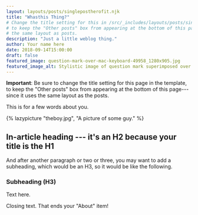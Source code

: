 ```yaml
---
layout: layouts/posts/singlepostherofit.njk
title: "Whasthis Thing?"
# Change the title setting for this in /src/_includes/layouts/posts/singlepostherofit.njk
# to keep the "Other posts" box from appearing at the bottom of this page, since it uses 
# the same layout as posts.
description: "Just a little weblog thing."
author: Your name here
date: 2018-09-14T15:00:00
draft: false
featured_image: question-mark-over-mac-keyboard-49958_1280x905.jpg
featured_image_alt: Stylistic image of question mark superimposed over computer keyboard
---
```


**Important**: Be sure to change the title setting for this page in the template, to keep the "Other posts" box from appearing at the bottom of this page---since it uses the same layout as the posts.

This is for a few words about you.

{% lazypicture "theboy.jpg", "A picture of some guy." %}


## In-article heading --- it's an H2 because your title is the H1

And after another paragraph or two or three, you may want to add a subheading, which would be an H3, so it would be like the following.

### Subheading (H3)

Text here.

Closing text. That ends your "About" item!